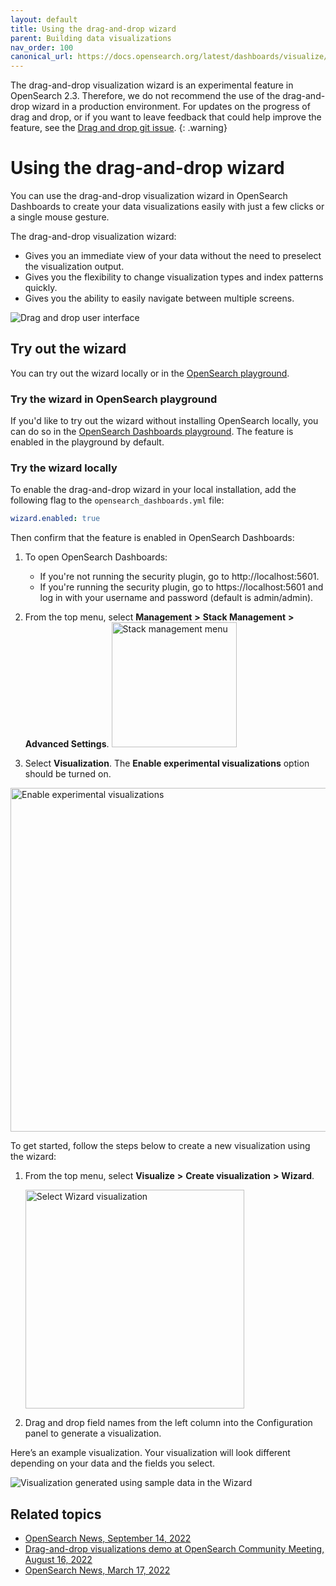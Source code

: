 ```yaml
---
layout: default
title: Using the drag-and-drop wizard
parent: Building data visualizations
nav_order: 100
canonical_url: https://docs.opensearch.org/latest/dashboards/visualize/visbuilder/
---
```


The drag-and-drop visualization wizard is an experimental feature in OpenSearch 2.3. Therefore, we do not recommend the use of the drag-and-drop wizard in a production environment. For updates on the progress of drag and drop, or if you want to leave feedback that could help improve the feature, see the [Drag and drop git issue](https://github.com/opensearch-project/OpenSearch-Dashboards/issues/2280). 
{: .warning}

# Using the drag-and-drop wizard

You can use the drag-and-drop visualization wizard in OpenSearch Dashboards to create your data visualizations easily with just a few clicks or a single mouse gesture. 

The drag-and-drop visualization wizard:

* Gives you an immediate view of your data without the need to preselect the visualization output. 
* Gives you the flexibility to change visualization types and index patterns quickly.
* Gives you the ability to easily navigate between multiple screens. 

<img src="{{site.url}}{{site.baseurl}}/images/drag-drop-ui.png" alt="Drag and drop user interface">

## Try out the wizard

You can try out the wizard locally or in the [OpenSearch playground](https://playground.opensearch.org/app/home#/).

### Try the wizard in OpenSearch playground

If you'd like to try out the wizard without installing OpenSearch locally, you can do so in the [OpenSearch Dashboards playground](https://playground.opensearch.org/app/wizard). The feature is enabled in the playground by default. 

### Try the wizard locally

To enable the drag-and-drop wizard in your local installation, add the following flag to the `opensearch_dashboards.yml` file:

```yml
wizard.enabled: true
```

Then confirm that the feature is enabled in OpenSearch Dashboards:

1. To open OpenSearch Dashboards:
    - If you're not running the security plugin, go to http://localhost:5601. 
    - If you're running the security plugin, go to https://localhost:5601 and log in with your username and password (default is admin/admin).

2. From the top menu, select **Management** **>** **Stack Management** **>** **Advanced Settings**.
   <img src="{{site.url}}{{site.baseurl}}/images/stack-management-settings.png" alt="Stack management menu" width="200">

3. Select **Visualization**. The **Enable experimental visualizations** option should be turned on.

<img src="{{site.url}}{{site.baseurl}}/images/enable-experimental-viz.png" alt="Enable experimental visualizations" width="550">

To get started, follow the steps below to create a new visualization using the wizard:

1. From the top menu, select **Visualize** **>** **Create visualization** **>** **Wizard**.

   <img src="{{site.url}}{{site.baseurl}}/images/drag-and-drop-viz-select.png" alt="Select Wizard visualization" width="350">  

1. Drag and drop field names from the left column into the Configuration panel to generate a visualization.

Here’s an example visualization. Your visualization will look different depending on your data and the fields you select.

<img src="{{site.url}}{{site.baseurl}}/images/drag-drop-generated-viz.png" alt="Visualization generated using sample data in the Wizard">

## Related topics

* [OpenSearch News, September 14, 2022](https://opensearch.org/)
* [Drag-and-drop visualizations demo at OpenSearch Community Meeting, August 16, 2022](https://forum.opensearch.org/t/opensearch-community-meeting-2022-0816/10323)
* [OpenSearch News, March 17, 2022](https://opensearch.org/blog/releases/2022/03/launch-announcement-1-3-0/)
